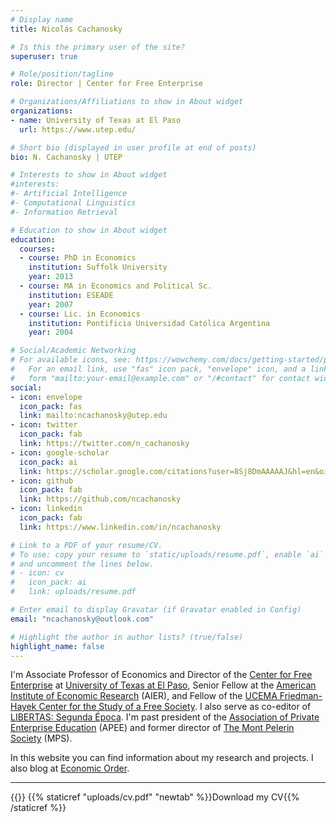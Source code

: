 ```yaml
---
# Display name
title: Nicolás Cachanosky

# Is this the primary user of the site?
superuser: true

# Role/position/tagline
role: Director | Center for Free Enterprise

# Organizations/Affiliations to show in About widget
organizations:
- name: University of Texas at El Paso
  url: https://www.utep.edu/

# Short bio (displayed in user profile at end of posts)
bio: N. Cachanosky | UTEP

# Interests to show in About widget
#interests:
#- Artificial Intelligence
#- Computational Linguistics
#- Information Retrieval

# Education to show in About widget
education:
  courses:
  - course: PhD in Economics
    institution: Suffolk University
    year: 2013
  - course: MA in Economics and Political Sc.
    institution: ESEADE
    year: 2007
  - course: Lic. in Economics
    institution: Pontificia Universidad Católica Argentina
    year: 2004

# Social/Academic Networking
# For available icons, see: https://wowchemy.com/docs/getting-started/page-builder/#icons
#   For an email link, use "fas" icon pack, "envelope" icon, and a link in the
#   form "mailto:your-email@example.com" or "/#contact" for contact widget.
social:
- icon: envelope
  icon_pack: fas
  link: mailto:ncachanosky@utep.edu
- icon: twitter
  icon_pack: fab
  link: https://twitter.com/n_cachanosky
- icon: google-scholar  
  icon_pack: ai
  link: https://scholar.google.com/citations?user=8Sj8DmAAAAAJ&hl=en&oi=ao
- icon: github
  icon_pack: fab
  link: https://github.com/ncachanosky
- icon: linkedin
  icon_pack: fab
  link: https://www.linkedin.com/in/ncachanosky

# Link to a PDF of your resume/CV.
# To use: copy your resume to `static/uploads/resume.pdf`, enable `ai` icons in `params.toml`, 
# and uncomment the lines below.
# - icon: cv
#   icon_pack: ai
#   link: uploads/resume.pdf

# Enter email to display Gravatar (if Gravatar enabled in Config)
email: "ncachanosky@outlook.com"

# Highlight the author in author lists? (true/false)
highlight_name: false
---
```


I'm Associate Professor of Economics and Director of the [Center for Free Enterprise](https://www.utep.edu/business/c4fe/) at [University of Texas at El Paso](https://www.utep.edu/), Senior Fellow at the [American Institute of Economic Research](http://www.aier.org/) (AIER), and Fellow of the [UCEMA Friedman-Hayek Center for the Study of a Free Society](https://ucema.edu.ar/friedman-hayek-center). I also serve as co-editor of [LIBERTAS: Segunda Época](http://www.journallibertas.com/). I'm past president of the [Association of Private Enterprise Education](https://www.apee.org/) (APEE) and former director of [The Mont Pelerin Society](https://www.montpelerin.org/) (MPS).

In this website you can find information about my research and projects. I also blog at [Economic Order](https://economicorder.substack.com/).

---

{{<icon name="file-download" pack="fas">}} {{% staticref "uploads/cv.pdf" "newtab" %}}Download my CV{{% /staticref %}}